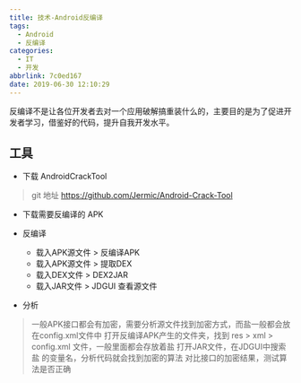 ```yaml
---
title: 技术-Android反编译
tags:
  - Android
  - 反编译
categories:
  - IT
  - 开发
abbrlink: 7c0ed167
date: 2019-06-30 12:10:29
---
```

反编译不是让各位开发者去对一个应用破解搞重装什么的，主要目的是为了促进开发者学习，借鉴好的代码，提升自我开发水平。
<!-- more -->

## 工具
* 下载 AndroidCrackTool
> git 地址 https://github.com/Jermic/Android-Crack-Tool

* 下载需要反编译的 APK

* 反编译
  - 载入APK源文件 > 反编译APK
  - 载入APK源文件 > 提取DEX
  - 载入DEX文件 > DEX2JAR
  - 载入JAR文件 > JDGUI 查看源文件

* 分析
> 一般APK接口都会有加密，需要分析源文件找到加密方式，而盐一般都会放在config.xml文件中
> 打开反编译APK产生的文件夹，找到 res > xml > config.xml 文件，一般里面都会存放着盐
> 打开JAR文件，在JDGUI中搜索 盐 的变量名，分析代码就会找到加密的算法
> 对比接口的加密结果，测试算法是否正确
